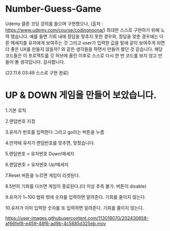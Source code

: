 # Number-Guess-Game

Udemy 클론 코딩 강의를 들으며 구현했으나,
(출처 : https://www.udemy.com/course/codingnoona/)
최대한 스스로 구현하기 위해 노력 했습니다.
예를 들면 기회 내에 정답을 맞추지 못한 경우와,
정답을 맞춘 경우에는 다른 메세지를 유저에게 보여주는 것 그리고
user가 입력한 값을 밑에 같이 보여주게 되면 더 좋은
UX를 만들지 않을까? 와 같은 생각들을 하면서 만들어 봤던 것 같습니다.
해당 코드들은 이 프로젝트를 깃 허브에 올린 이후로 스스로 다시 한 번
코드를 보지 않고 만들어 볼 생각입니다. 감사합니다.

(22.11.6 03:49 스스로 구현 완료)

# UP & DOWN 게임을 만들어 보았습니다.

1.기본 로직

2.랜덤번호 지정

3.유저가 번호를 입력한다 그리고 go라는 버튼을 누름

4.만약에 유저가 랜덤번호를 맞추면, 맞췄습니다.

5.랜덤번호 < 유저번호 Down!메세지

6.랜덤번호 > 유저번호 Up!메세지

7.Reset 버튼을 누르면 게임이 리셋된다.

8.5번의 기회를 다쓰면 게임이 종료된다.(더 이상 추측 불가. 버튼이 disable)

9.유저가 1~100 범위 밖에 숫자를 입력하면 알려준다. 기회를 줄이지 않는다.

10.유저가 이미 입력한 숫자를 또 입력하면 알려준다. 기회를 줄이지 않는다.



https://user-images.githubusercontent.com/113018070/202430658-af66fef8-e459-48f6-ad9b-4c5885d325eb.mov


